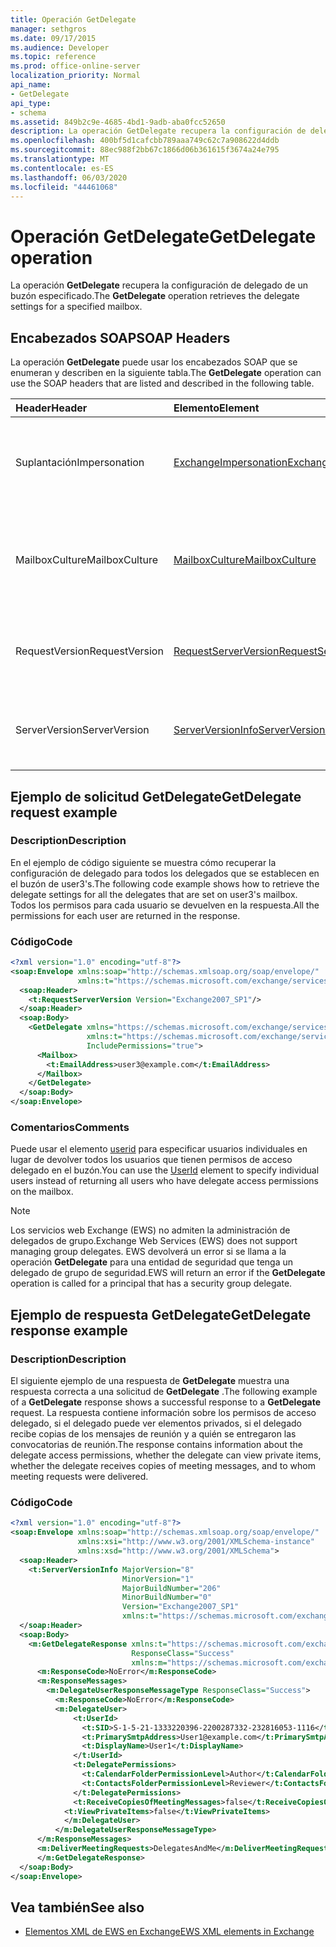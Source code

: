 ```yaml
---
title: Operación GetDelegate
manager: sethgros
ms.date: 09/17/2015
ms.audience: Developer
ms.topic: reference
ms.prod: office-online-server
localization_priority: Normal
api_name:
- GetDelegate
api_type:
- schema
ms.assetid: 849b2c9e-4685-4bd1-9adb-aba0fcc52650
description: La operación GetDelegate recupera la configuración de delegado de un buzón especificado.
ms.openlocfilehash: 400bf5d1cafcbb789aaa749c62c7a908622d4ddb
ms.sourcegitcommit: 88ec988f2bb67c1866d06b361615f3674a24e795
ms.translationtype: MT
ms.contentlocale: es-ES
ms.lasthandoff: 06/03/2020
ms.locfileid: "44461068"
---
```

# <a name="getdelegate-operation"></a><span data-ttu-id="bd664-103">Operación GetDelegate</span><span class="sxs-lookup"><span data-stu-id="bd664-103">GetDelegate operation</span></span>

<span data-ttu-id="bd664-104">La operación **GetDelegate** recupera la configuración de delegado de un buzón especificado.</span><span class="sxs-lookup"><span data-stu-id="bd664-104">The **GetDelegate** operation retrieves the delegate settings for a specified mailbox.</span></span> 
  
## <a name="soap-headers"></a><span data-ttu-id="bd664-105">Encabezados SOAP</span><span class="sxs-lookup"><span data-stu-id="bd664-105">SOAP Headers</span></span>

<span data-ttu-id="bd664-106">La operación **GetDelegate** puede usar los encabezados SOAP que se enumeran y describen en la siguiente tabla.</span><span class="sxs-lookup"><span data-stu-id="bd664-106">The **GetDelegate** operation can use the SOAP headers that are listed and described in the following table.</span></span> 
  
|<span data-ttu-id="bd664-107">**Header**</span><span class="sxs-lookup"><span data-stu-id="bd664-107">**Header**</span></span>|<span data-ttu-id="bd664-108">**Elemento**</span><span class="sxs-lookup"><span data-stu-id="bd664-108">**Element**</span></span>|<span data-ttu-id="bd664-109">**Descripción**</span><span class="sxs-lookup"><span data-stu-id="bd664-109">**Description**</span></span>|
|:-----|:-----|:-----|
|<span data-ttu-id="bd664-110">Suplantación</span><span class="sxs-lookup"><span data-stu-id="bd664-110">Impersonation</span></span>  <br/> |[<span data-ttu-id="bd664-111">ExchangeImpersonation</span><span class="sxs-lookup"><span data-stu-id="bd664-111">ExchangeImpersonation</span></span>](exchangeimpersonation.md) <br/> |<span data-ttu-id="bd664-112">Identifica al usuario que está suplantando la aplicación cliente.</span><span class="sxs-lookup"><span data-stu-id="bd664-112">Identifies the user whom the client application is impersonating.</span></span>  <br/> |
|<span data-ttu-id="bd664-113">MailboxCulture</span><span class="sxs-lookup"><span data-stu-id="bd664-113">MailboxCulture</span></span>  <br/> |[<span data-ttu-id="bd664-114">MailboxCulture</span><span class="sxs-lookup"><span data-stu-id="bd664-114">MailboxCulture</span></span>](mailboxculture.md) <br/> |<span data-ttu-id="bd664-115">Identifica la referencia cultural RFC3066 que se va a usar para obtener acceso al buzón.</span><span class="sxs-lookup"><span data-stu-id="bd664-115">Identifies the RFC3066 culture to be used to access the mailbox.</span></span>  <br/> |
|<span data-ttu-id="bd664-116">RequestVersion</span><span class="sxs-lookup"><span data-stu-id="bd664-116">RequestVersion</span></span>  <br/> |[<span data-ttu-id="bd664-117">RequestServerVersion</span><span class="sxs-lookup"><span data-stu-id="bd664-117">RequestServerVersion</span></span>](requestserverversion.md) <br/> |<span data-ttu-id="bd664-118">Identifica la versión del esquema para la solicitud de operación.</span><span class="sxs-lookup"><span data-stu-id="bd664-118">Identifies the schema version for the operation request.</span></span>  <br/> |
|<span data-ttu-id="bd664-119">ServerVersion</span><span class="sxs-lookup"><span data-stu-id="bd664-119">ServerVersion</span></span>  <br/> |[<span data-ttu-id="bd664-120">ServerVersionInfo</span><span class="sxs-lookup"><span data-stu-id="bd664-120">ServerVersionInfo</span></span>](serverversioninfo.md) <br/> |<span data-ttu-id="bd664-121">Identifica la versión del servidor que respondió a la solicitud.</span><span class="sxs-lookup"><span data-stu-id="bd664-121">Identifies the version of the server that responded to the request.</span></span>  <br/> |
   
## <a name="getdelegate-request-example"></a><span data-ttu-id="bd664-122">Ejemplo de solicitud GetDelegate</span><span class="sxs-lookup"><span data-stu-id="bd664-122">GetDelegate request example</span></span>

### <a name="description"></a><span data-ttu-id="bd664-123">Description</span><span class="sxs-lookup"><span data-stu-id="bd664-123">Description</span></span>

<span data-ttu-id="bd664-124">En el ejemplo de código siguiente se muestra cómo recuperar la configuración de delegado para todos los delegados que se establecen en el buzón de user3's.</span><span class="sxs-lookup"><span data-stu-id="bd664-124">The following code example shows how to retrieve the delegate settings for all the delegates that are set on user3's mailbox.</span></span> <span data-ttu-id="bd664-125">Todos los permisos para cada usuario se devuelven en la respuesta.</span><span class="sxs-lookup"><span data-stu-id="bd664-125">All the permissions for each user are returned in the response.</span></span>
  
### <a name="code"></a><span data-ttu-id="bd664-126">Código</span><span class="sxs-lookup"><span data-stu-id="bd664-126">Code</span></span>

```XML
<?xml version="1.0" encoding="utf-8"?>
<soap:Envelope xmlns:soap="http://schemas.xmlsoap.org/soap/envelope/"
               xmlns:t="https://schemas.microsoft.com/exchange/services/2006/types">
  <soap:Header>
    <t:RequestServerVersion Version="Exchange2007_SP1"/>
  </soap:Header>
  <soap:Body>
    <GetDelegate xmlns="https://schemas.microsoft.com/exchange/services/2006/messages"
                 xmlns:t="https://schemas.microsoft.com/exchange/services/2006/types"
                 IncludePermissions="true">
      <Mailbox>
        <t:EmailAddress>user3@example.com</t:EmailAddress>
      </Mailbox>
    </GetDelegate>
  </soap:Body>
</soap:Envelope>
```

### <a name="comments"></a><span data-ttu-id="bd664-127">Comentarios</span><span class="sxs-lookup"><span data-stu-id="bd664-127">Comments</span></span>

<span data-ttu-id="bd664-128">Puede usar el elemento [userid](userid.md) para especificar usuarios individuales en lugar de devolver todos los usuarios que tienen permisos de acceso delegado en el buzón.</span><span class="sxs-lookup"><span data-stu-id="bd664-128">You can use the [UserId](userid.md) element to specify individual users instead of returning all users who have delegate access permissions on the mailbox.</span></span> 
  
> [!NOTE]
> <span data-ttu-id="bd664-129">Los servicios web Exchange (EWS) no admiten la administración de delegados de grupo.</span><span class="sxs-lookup"><span data-stu-id="bd664-129">Exchange Web Services (EWS) does not support managing group delegates.</span></span> <span data-ttu-id="bd664-130">EWS devolverá un error si se llama a la operación **GetDelegate** para una entidad de seguridad que tenga un delegado de grupo de seguridad.</span><span class="sxs-lookup"><span data-stu-id="bd664-130">EWS will return an error if the **GetDelegate** operation is called for a principal that has a security group delegate.</span></span> 
  
## <a name="getdelegate-response-example"></a><span data-ttu-id="bd664-131">Ejemplo de respuesta GetDelegate</span><span class="sxs-lookup"><span data-stu-id="bd664-131">GetDelegate response example</span></span>

### <a name="description"></a><span data-ttu-id="bd664-132">Description</span><span class="sxs-lookup"><span data-stu-id="bd664-132">Description</span></span>

<span data-ttu-id="bd664-133">El siguiente ejemplo de una respuesta de **GetDelegate** muestra una respuesta correcta a una solicitud de **GetDelegate** .</span><span class="sxs-lookup"><span data-stu-id="bd664-133">The following example of a **GetDelegate** response shows a successful response to a **GetDelegate** request.</span></span> <span data-ttu-id="bd664-134">La respuesta contiene información sobre los permisos de acceso delegado, si el delegado puede ver elementos privados, si el delegado recibe copias de los mensajes de reunión y a quién se entregaron las convocatorias de reunión.</span><span class="sxs-lookup"><span data-stu-id="bd664-134">The response contains information about the delegate access permissions, whether the delegate can view private items, whether the delegate receives copies of meeting messages, and to whom meeting requests were delivered.</span></span> 
  
### <a name="code"></a><span data-ttu-id="bd664-135">Código</span><span class="sxs-lookup"><span data-stu-id="bd664-135">Code</span></span>

```XML
<?xml version="1.0" encoding="utf-8"?>
<soap:Envelope xmlns:soap="http://schemas.xmlsoap.org/soap/envelope/" 
               xmlns:xsi="http://www.w3.org/2001/XMLSchema-instance" 
               xmlns:xsd="http://www.w3.org/2001/XMLSchema">
  <soap:Header>
    <t:ServerVersionInfo MajorVersion="8" 
                         MinorVersion="1" 
                         MajorBuildNumber="206" 
                         MinorBuildNumber="0" 
                         Version="Exchange2007_SP1" 
                         xmlns:t="https://schemas.microsoft.com/exchange/services/2006/types" />
  </soap:Header>
  <soap:Body>
    <m:GetDelegateResponse xmlns:t="https://schemas.microsoft.com/exchange/services/2006/types" 
                           ResponseClass="Success" 
                           xmlns:m="https://schemas.microsoft.com/exchange/services/2006/messages">
      <m:ResponseCode>NoError</m:ResponseCode>
      <m:ResponseMessages>
        <m:DelegateUserResponseMessageType ResponseClass="Success">
          <m:ResponseCode>NoError</m:ResponseCode>
          <m:DelegateUser>
              <t:UserId>
                <t:SID>S-1-5-21-1333220396-2200287332-232816053-1116</t:SID>
                <t:PrimarySmtpAddress>User1@example.com</t:PrimarySmtpAddress>
                <t:DisplayName>User1</t:DisplayName>
              </t:UserId>
              <t:DelegatePermissions>
                <t:CalendarFolderPermissionLevel>Author</t:CalendarFolderPermissionLevel>
                <t:ContactsFolderPermissionLevel>Reviewer</t:ContactsFolderPermissionLevel>
              </t:DelegatePermissions>
              <t:ReceiveCopiesOfMeetingMessages>false</t:ReceiveCopiesOfMeetingMessages>
            <t:ViewPrivateItems>false</t:ViewPrivateItems>
            </m:DelegateUser>
          </m:DelegateUserResponseMessageType>
      </m:ResponseMessages>
      <m:DeliverMeetingRequests>DelegatesAndMe</m:DeliverMeetingRequests>
      </m:GetDelegateResponse>
  </soap:Body>
</soap:Envelope>
```

## <a name="see-also"></a><span data-ttu-id="bd664-136">Vea también</span><span class="sxs-lookup"><span data-stu-id="bd664-136">See also</span></span>



- [<span data-ttu-id="bd664-137">Elementos XML de EWS en Exchange</span><span class="sxs-lookup"><span data-stu-id="bd664-137">EWS XML elements in Exchange</span></span>](ews-xml-elements-in-exchange.md)

